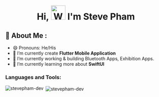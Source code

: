 <h1 align="center"> Hi, <img src="https://raw.githubusercontent.com/nixin72/nixin72/master/wave.gif" 
         alt="Waving hand animated gif"
         height="45"
         width="45" /> I'm Steve Pham</h1>
         
## 💫 About Me :
- 😄 Pronouns: He/His
- 🔭 I’m currently create **Flutter Mobile Application**
- 👯 I’m currently working & building Bluetooth Apps, Exhibition Apps.
- 🌱 I’m currently learning more about **SwiftUI**

### Languages and Tools:
<p><img align="left" src="https://github-readme-stats.vercel.app/api/top-langs/?username=stevepham-dev&layout=compact&hide=html" alt="stevepham-dev" /></p>
<p>&nbsp;<img align="center" src="https://github-readme-stats.vercel.app/api?username=stevepham-dev&show_icons=true" alt="stevepham-dev" /></p>
